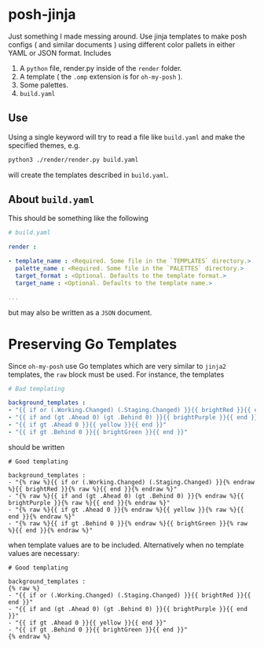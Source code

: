 # posh-jinja

Just something I made messing around.
Use jinja templates to make posh configs ( and similar documents ) using different color pallets in either YAML or JSON format. Includes

1. A `python` file, render.py inside of the `render` folder.
2. A template ( the `.omp` extension is for `oh-my-posh` ).
3. Some palettes.
4. `build.yaml`


## Use

Using a single keyword will try to read a file like `build.yaml` and make the specified themes, e.g.

~~~bash
python3 ./render/render.py build.yaml
~~~

will create the templates described in `build.yaml`.


## About `build.yaml`

This should be something like the following

~~~yaml
# build.yaml

render :

- template_name : <Required. Some file in the `TEMPLATES` directory.>
  palette_name : <Required. Some file in the `PALETTES` directory.>
  target_format : <Optional. Defaults to the template format.>
  target_name : <Optional. Defaults to the template name.>

...
~~~

but may also be written as a `JSON` document.


# Preserving Go Templates

Since `oh-my-posh` use Go templates which are very similar to `jinja2` templates, the `raw` block must be used. For instance, the templates

~~~yaml
# Bad templating

background_templates :
- "{{ if or (.Working.Changed) (.Staging.Changed) }}{{ brightRed }}{{ end }}"
- "{{ if and (gt .Ahead 0) (gt .Behind 0) }}{{ brightPurple }}{{ end }}"
- "{{ if gt .Ahead 0 }}{{ yellow }}{{ end }}"
- "{{ if gt .Behind 0 }}{{ brightGreen }}{{ end }}"

~~~

should be written

~~~.yaml.j2
# Good templating

background_templates :
- "{% raw %}{{ if or (.Working.Changed) (.Staging.Changed) }}{% endraw %}{{ brightRed }}{% raw %}{{ end }}{% endraw %}"
- "{% raw %}{{ if and (gt .Ahead 0) (gt .Behind 0) }}{% endraw %}{{ brightPurple }}{% raw %}{{ end }}{% endraw %}"
- "{% raw %}{{ if gt .Ahead 0 }}{% endraw %}{{ yellow }}{% raw %}{{ end }}{% endraw %}"
- "{% raw %}{{ if gt .Behind 0 }}{% endraw %}{{ brightGreen }}{% raw %}{{ end }}{% endraw %}"

~~~

when template values are to be included. Alternatively when no template values are necessary:

~~~.yaml.j2
# Good templating

background_templates :
{% raw %}
- "{{ if or (.Working.Changed) (.Staging.Changed) }}{{ brightRed }}{{ end }}"
- "{{ if and (gt .Ahead 0) (gt .Behind 0) }}{{ brightPurple }}{{ end }}"
- "{{ if gt .Ahead 0 }}{{ yellow }}{{ end }}"
- "{{ if gt .Behind 0 }}{{ brightGreen }}{{ end }}"
{% endraw %}
~~~

